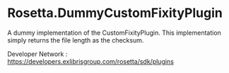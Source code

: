 Rosetta.DummyCustomFixityPlugin
================================
A dummy implementation of the CustomFixityPlugin.
This implementation simply returns the file length as the checksum.

Developer Network : https://developers.exlibrisgroup.com/rosetta/sdk/plugins
